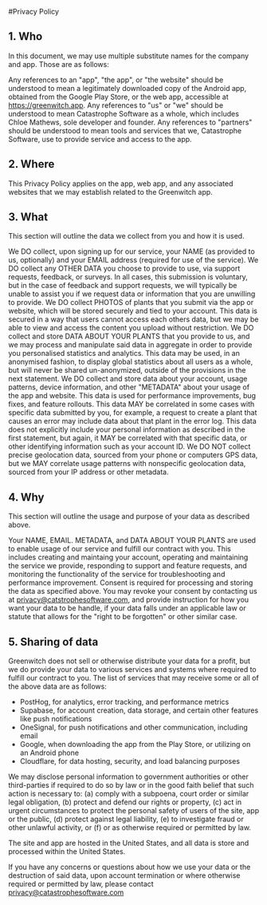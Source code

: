 #Privacy Policy

## 1. Who

In this document, we may use multiple substitute names for the company and app. Those are as follows:

Any references to an "app", "the app", or "the website" should be understood to mean a legitimately downloaded copy of the Android app, obtained from the Google Play Store, or the web app, accessible at https://greenwitch.app. Any references to "us" or "we" should be understood to mean Catastrophe Software as a whole, which includes Chloe Mathews, sole developer and founder. Any references to "partners" should be understood to mean tools and services that we, Catastrophe Software, use to provide service and access to the app. 

## 2. Where

This Privacy Policy applies on the app, web app, and any associated websites that we may establish related to the Greenwitch app.


## 3. What

This section will outline the data we collect from you and how it is used.

We DO collect, upon signing up for our service, your NAME (as provided to us, optionally) and your EMAIL address (required for use of the service).
We DO collect any OTHER DATA you choose to provide to use, via support requests, feedback, or surveys. In all cases, this submission is voluntary, but in the case of feedback and support requests, we will typically be unable to assist you if we request data or information that you are unwilling to provide. 
We DO collect PHOTOS of plants that you submit via the app or website, which will be stored securely and tied to your account. This data is secured in a way that users cannot access each others data, but we may be able to view and access the content you upload without restriction. 
We DO collect and store DATA ABOUT YOUR PLANTS that you provide to us, and we may process and manipulate said data in aggregate in order to provide you personalised statistics and analytics. This data may be used, in an anonymised fashion, to display global statistics about all users as a whole, but will never be shared un-anonymized, outside of the provisions in the next statement.
We DO collect and store data about your account, usage patterns, device information, and other "METADATA" about your usage of the app and website. This data is used for performance improvements, bug fixes, and feature rollouts. This data MAY be correlated in some cases with specific data submitted by you, for example, a request to create a plant that causes an error may include data about that plant in the error log. This data does not explicitly include your personal information as described in the first statement, but again, it MAY be correlated with that specific data, or other identifying information such as your account ID. 
We DO NOT collect precise geolocation data, sourced from your phone or computers GPS data, but we MAY correlate usage patterns with nonspecific geolocation data, sourced from your IP address or other metadata.

## 4. Why

This section will outline the usage and purpose of your data as described above. 

Your NAME, EMAIL. METADATA, and DATA ABOUT YOUR PLANTS are used to enable usage of our service and fulfill our contract with you. This includes creating and maintaing your account, operating and maintaining the service we provide, responding to support and feature requests, and monitoring the functionality of the service for troubleshooting and performance improvement. Consent is required for processing and storing the data as specified above. You may revoke your consent by contacting us at privacy@catstrophesoftware.com, and provide instruction for how you want your data to be handle, if your data falls under an applicable law or statute that allows for the "right to be forgotten" or other similar case. 

## 5. Sharing of data

Greenwitch does not sell or otherwise distribute your data for a profit, but we do provide your data to various services and systems where required to fulfill our contract to you. The list of services that may receive some or all of the above data are as follows:

- PostHog, for analytics, error tracking, and performance metrics
- Supabase, for account creation, data storage, and certain other features like push notifications
- OneSignal, for push notifications and other communication, including email
- Google, when downloading the app from the Play Store, or utilizing on an Android phone
- Cloudflare, for data hosting, security, and load balancing purposes

We may disclose personal information to government authorities or other third-parties if required to do so by law or in the good faith belief that such action is necessary to: (a) comply with a subpoena, court order or similar legal obligation, (b) protect and defend our rights or property, (c) act in urgent circumstances to protect the personal safety of users of the site, app or the public, (d) protect against legal liability, (e) to investigate fraud or other unlawful activity, or (f) or as otherwise required or permitted by law.


The site and app are hosted in the United States, and all data is store and processed within the United States. 


If you have any concerns or questions about how we use your data or the destruction of said data, upon account termination or where otherwise required or permitted by law, please contact privacy@catastrophesoftware.com




